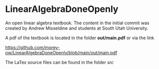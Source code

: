 # LinearAlgebraDoneOpenly
An open linear algebra textbook. The content in the initial commit was created by Andrew Misseldine and students at South Utah University.


A pdf of the textbook is located in the folder **out/main.pdf** or via the link

https://github.com/morey-ow/LinearAlgebraDoneOpenly/blob/main/out/main.pdf

The LaTex source files can be found in the folder *src*
